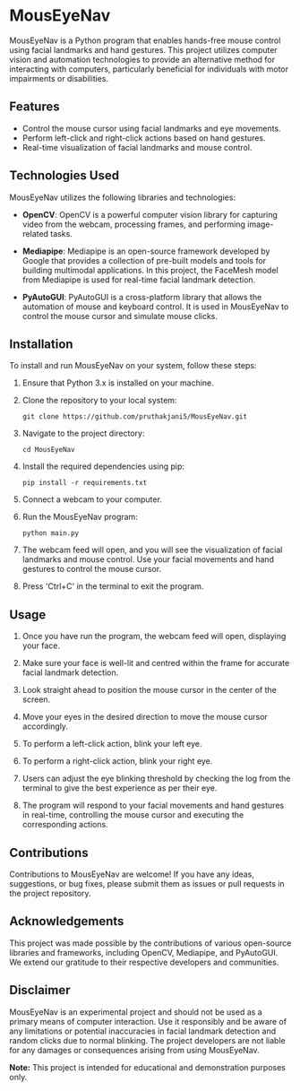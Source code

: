 # MousEyeNav

MousEyeNav is a Python program that enables hands-free mouse control using facial landmarks and hand gestures. This project utilizes computer vision and automation technologies to provide an alternative method for interacting with computers, particularly beneficial for individuals with motor impairments or disabilities.

## Features

- Control the mouse cursor using facial landmarks and eye movements.
- Perform left-click and right-click actions based on hand gestures.
- Real-time visualization of facial landmarks and mouse control.

## Technologies Used

MousEyeNav utilizes the following libraries and technologies:

- **OpenCV**: OpenCV is a powerful computer vision library for capturing video from the webcam, processing frames, and performing image-related tasks.

- **Mediapipe**: Mediapipe is an open-source framework developed by Google that provides a collection of pre-built models and tools for building multimodal applications. In this project, the FaceMesh model from Mediapipe is used for real-time facial landmark detection.

- **PyAutoGUI**: PyAutoGUI is a cross-platform library that allows the automation of mouse and keyboard control. It is used in MousEyeNav to control the mouse cursor and simulate mouse clicks.

## Installation

To install and run MousEyeNav on your system, follow these steps:

1. Ensure that Python 3.x is installed on your machine.

2. Clone the repository to your local system:
   ```
   git clone https://github.com/pruthakjani5/MousEyeNav.git
   ```

3. Navigate to the project directory:
   ```
   cd MousEyeNav
   ```

4. Install the required dependencies using pip:
   ```
   pip install -r requirements.txt
   ```

5. Connect a webcam to your computer.

6. Run the MousEyeNav program:
   ```
   python main.py
   ```

7. The webcam feed will open, and you will see the visualization of facial landmarks and mouse control. Use your facial movements and hand gestures to control the mouse cursor.

8. Press 'Ctrl+C' in the terminal to exit the program.

## Usage

1. Once you have run the program, the webcam feed will open, displaying your face.

2. Make sure your face is well-lit and centred within the frame for accurate facial landmark detection.

3. Look straight ahead to position the mouse cursor in the center of the screen.

4. Move your eyes in the desired direction to move the mouse cursor accordingly.

5. To perform a left-click action, blink your left eye.

6. To perform a right-click action, blink your right eye.
 
7. Users can adjust the eye blinking threshold by checking the log from the terminal to give the best experience as per their eye.
 
8. The program will respond to your facial movements and hand gestures in real-time, controlling the mouse cursor and executing the corresponding actions.

## Contributions

Contributions to MousEyeNav are welcome! If you have any ideas, suggestions, or bug fixes, please submit them as issues or pull requests in the project repository.


## Acknowledgements

This project was made possible by the contributions of various open-source libraries and frameworks, including OpenCV, Mediapipe, and PyAutoGUI. We extend our gratitude to their respective developers and communities.

## Disclaimer

MousEyeNav is an experimental project and should not be used as a primary means of computer interaction. Use it responsibly and be aware of any limitations or potential inaccuracies in facial landmark detection and random clicks due to normal blinking. The project developers are not liable for any damages or consequences arising from using MousEyeNav.

**Note:** This project is intended for educational and demonstration purposes only.
